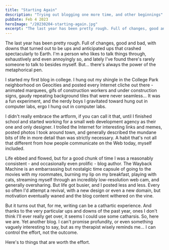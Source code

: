 ```yaml
---
title: "Starting Again"
description: "Trying out blogging one more time, and other beginnings"
pubDate: Feb 4 2023
heroImage: "/20230204-starting-again.jpg"
excerpt: "The last year has been pretty rough. Full of changes, good and bad, with downs that turned out to be ups and anticipated ups that crashed spectacularly to Earth. I'm a person who likes to talk things through, exhaustively and even annoyingly so, and lately I've found there's rarely someone to talk to besides myself. But... there's always the power of the metaphorical pen."
---
```

The last year has been pretty rough. Full of changes, good and bad, with downs that turned out to be ups and anticipated ups that crashed spectacularly to Earth. I'm a person who likes to talk things through, exhaustively and even annoyingly so, and lately I've found there's rarely someone to talk to besides myself. But... there's always the power of the metaphorical pen.

I started my first blog in college. I hung out my shingle in the College Park neighborhood on Geocities and posted every Internet cliche out there - animated marquees, gifs of construction workers and under construction signs, gaudy repeating background tiles that were never seamless... It was a fun experiment, and the nerdy boys I gravitated toward hung out in computer labs, ergo I hung out in computer labs. 

I didn't really embrace the artform, if you can call it that, until I finished school and started working for a small web development agency as their one and only designer. I trolled the Internet for interesting links and memes, posted photos I took around town, and generally described the mundane bits of life in more detail than was strictly necessary. A habit that's not all that different from how people communicate on the Web today, myself included. 

Life ebbed and flowed, but for a good chunk of time I was a reasonably consistent - and occasionally even prolific - blog author. The Wayback Machine is an embarrassing but nostalgic time capsule of going to the movies with my roommates, burning my lip on my breakfast, playing with cats, streaming myself through an incredibly low-resolution web cam, and generally oversharing. But life got busier, and I posted less and less. Every so often I'd attempt a revival, with a new design or even a new domain, but motivation eventually waned and the blog content withered on the vine. 

But it turns out that, for me, writing can be a cathartic experience. And thanks to the very particular ups and downs of the past year, ones I don't think I'll ever really get over, it seems I could use some catharsis. So, here we are. Yet another blog. I can't promise profundity, or even something vaguely interesting to say, but as my therapist wisely reminds me... I can control the effort, not the outcome. 

Here's to things that are worth the effort.
